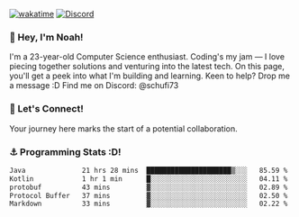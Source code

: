 [![wakatime](https://wakatime.com/badge/user/018b5c7c-fde2-4105-aa96-f5c758abb0a2.svg)](https://wakatime.com/@018b5c7c-fde2-4105-aa96-f5c758abb0a2)
[![Discord](https://img.shields.io/badge/Discord-5865F2?style=flat&logo=discord&logoColor=white)](https://discord.gg/eAW8AGXaGu)



### 👋 Hey, I'm Noah!
I'm a 23-year-old Computer Science enthusiast. Coding's my jam — I love piecing together solutions and venturing into the latest tech. On this page, you'll get a peek into what I'm building and learning. Keen to help? Drop me a message :D 
Find me on Discord: @schufi73

### 🤝 Let's Connect!
Your journey here marks the start of a potential collaboration.

### ⚓ Programming Stats :D!
<!--START_SECTION:waka-->

```txt
Java              21 hrs 28 mins  █████████████████████▒░░░   85.59 %
Kotlin            1 hr 1 min      █░░░░░░░░░░░░░░░░░░░░░░░░   04.11 %
protobuf          43 mins         ▓░░░░░░░░░░░░░░░░░░░░░░░░   02.89 %
Protocol Buffer   37 mins         ▓░░░░░░░░░░░░░░░░░░░░░░░░   02.50 %
Markdown          33 mins         ▓░░░░░░░░░░░░░░░░░░░░░░░░   02.22 %
```

<!--END_SECTION:waka-->

